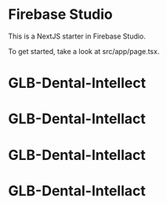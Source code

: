 # Firebase Studio

This is a NextJS starter in Firebase Studio.

To get started, take a look at src/app/page.tsx.
# GLB-Dental-Intellect
# GLB-Dental-Intellact
# GLB-Dental-Intellact
# GLB-Dental-Intellact
